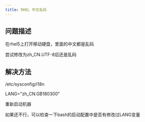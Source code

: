 ```yaml
---
title: RHEL 中文乱码
---
```



## 问题描述

在rhel5上打开移动硬盘，里面的中文都是乱码

尝试修改为zh_CN.UTF-8后还是乱码

## 解决方法
/etc/sysconfig/i18n

LANG="zh_CN.GB180300"

重新启动机器

如果还不行，可以检查一下bash的启动配置中是否有修改过LANG变量


